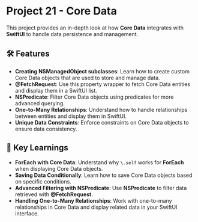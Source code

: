 # Project 21 - Core Data

This project provides an in-depth look at how **Core Data** integrates with **SwiftUI** to handle data persistence and management.

## 🛠 Features
- **Creating NSManagedObject subclasses**: Learn how to create custom Core Data objects that are used to store and manage data.
- **@FetchRequest**: Use this property wrapper to fetch Core Data entities and display them in a SwiftUI list.
- **NSPredicate**: Filter Core Data objects using predicates for more advanced querying.
- **One-to-Many Relationships**: Understand how to handle relationships between entities and display them in SwiftUI.
- **Unique Data Constraints**: Enforce constraints on Core Data objects to ensure data consistency.

## 📌 Key Learnings
- **ForEach with Core Data**: Understand why `\.self` works for **ForEach** when displaying Core Data objects.
- **Saving Data Conditionally**: Learn how to save Core Data objects based on specific conditions.
- **Advanced Filtering with NSPredicate**: Use **NSPredicate** to filter data retrieved with **@FetchRequest**.
- **Handling One-to-Many Relationships**: Work with one-to-many relationships in Core Data and display related data in your SwiftUI interface.
